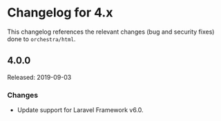 # Changelog for 4.x

This changelog references the relevant changes (bug and security fixes) done to `orchestra/html`.

## 4.0.0

Released: 2019-09-03

### Changes

* Update support for Laravel Framework v6.0.
